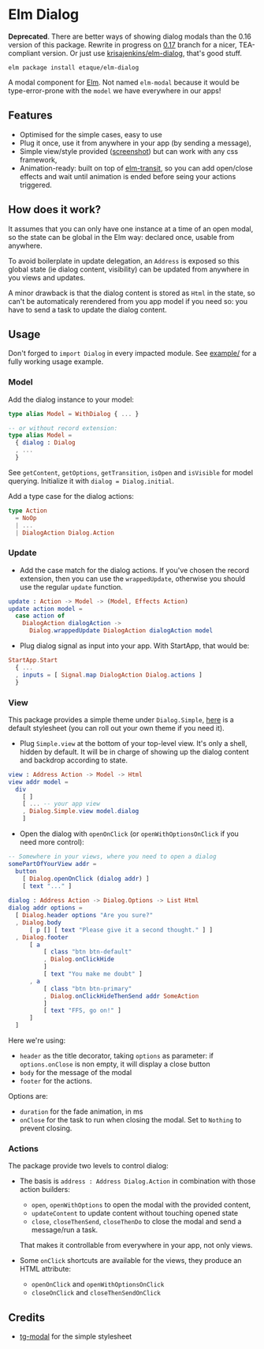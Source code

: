 # Elm Dialog

**Deprecated**. There are better ways of showing dialog modals than the 0.16 version of this package. Rewrite in progress on [0.17](https://github.com/etaque/elm-dialog/tree/0.17) branch for a nicer, TEA-compliant version. Or just use [krisajenkins/elm-dialog](http://package.elm-lang.org/packages/krisajenkins/elm-dialog/latest), that's good stuff.

    elm package install etaque/elm-dialog

A modal component for [Elm](http://elm-lang.org/). Not named `elm-modal` because it would be type-error-prone with the `model` we have everywhere in our apps!


## Features

* Optimised for the simple cases, easy to use
* Plug it once, use it from anywhere in your app (by sending a message),
* Simple view/style provided ([screenshot](https://raw.githubusercontent.com/etaque/elm-dialog/master/screenshot.png)) but can work with any css framework,
* Animation-ready: built on top of [elm-transit](http://package.elm-lang.org/packages/etaque/elm-transit/latest), so you can add open/close effects and wait until animation is ended before seing your actions triggered.

## How does it work?

It assumes that you can only have one instance at a time of an open modal, so the state can be global in the Elm way: declared once, usable from anywhere.

To avoid boilerplate in update delegation, an `Address` is exposed so this global state (ie dialog content, visibility) can be updated from anywhere in you views and updates.

A minor drawback is that the dialog content is stored as `Html` in the state, so can't be automaticaly rerendered from you app model if you need so: you have to send a task to update the dialog content.

## Usage

Don't forged to `import Dialog` in every impacted module. See [example/](./example/) for a fully working usage example.

### Model

Add the dialog instance to your model:

```elm
type alias Model = WithDialog { ... }

-- or without record extension:
type alias Model = 
  { dialog : Dialog
  , ...
  }
```

See `getContent`, `getOptions`, `getTransition`, `isOpen` and `isVisible` for model querying. Initialize it with `dialog = Dialog.initial`.

Add a type case for the dialog actions:

```elm
type Action
  = NoOp
  | ...
  | DialogAction Dialog.Action
```

### Update

* Add the case match for the dialog actions. If you've chosen the record extension, then you can use the `wrappedUpdate`, otherwise you should use the regular `update` function.

```elm
update : Action -> Model -> (Model, Effects Action)
update action model =
  case action of
    DialogAction dialogAction ->
      Dialog.wrappedUpdate DialogAction dialogAction model
```

* Plug dialog signal as input into your app. With StartApp, that would be:

```elm
StartApp.Start 
  { ...
  , inputs = [ Signal.map DialogAction Dialog.actions ]
  }
```

### View

This package provides a simple theme under `Dialog.Simple`, [here](./example/styles/simple.css)
is a default stylesheet (you can roll out your own theme if you need it).

* Plug `Simple.view` at the bottom of your top-level view. It's only a shell, hidden by default.
  It will be in charge of showing up the dialog content and backdrop according to state.
 
```elm
view : Address Action -> Model -> Html
view addr model =
  div
    [ ]
    [ ... -- your app view
    , Dialog.Simple.view model.dialog
    ]
``` 

* Open the dialog with `openOnClick` (or `openWithOptionsOnClick` if you need more control):
 
```elm
-- Somewhere in your views, where you need to open a dialog
somePartOfYourView addr =
  button
    [ Dialog.openOnClick (dialog addr) ]
    [ text "..." ]
    
dialog : Address Action -> Dialog.Options -> List Html
dialog addr options =
  [ Dialog.header options "Are you sure?"
  , Dialog.body
      [ p [] [ text "Please give it a second thought." ] ]
  , Dialog.footer
      [ a
          [ class "btn btn-default"
          , Dialog.onClickHide
          ]
          [ text "You make me doubt" ]
      , a
          [ class "btn btn-primary"
          , Dialog.onClickHideThenSend addr SomeAction
          ]
          [ text "FFS, go on!" ]
      ]
  ]

```
Here we're using:

* `header` as the title decorator, taking `options` as parameter: if `options.onClose` is non empty, it will display a close button
* `body` for the message of the modal
* `footer` for the actions.

Options are:
* `duration` for the fade animation, in ms
* `onClose` for the task to run when closing the modal. Set to `Nothing` to prevent closing.


### Actions

The package provide two levels to control dialog:

* The basis is `address : Address Dialog.Action` in combination with those action builders: 
  * `open`, `openWithOptions` to open the modal with the provided content,
  * `updateContent` to update content without touching opened state
  * `close`, `closeThenSend`, `closeThenDo` to close the modal and send a message/run a task.
  
  That makes it controllable from everywhere in your app, not only views.

* Some `onClick` shortcuts are available for the views, they produce an HTML attribute:
  * `openOnClick` and `openWithOptionsOnClick`
  * `closeOnClick` and `closeThenSendOnClick`

## Credits

* [tg-modal](https://github.com/thorgate/tg-modal) for the simple stylesheet
